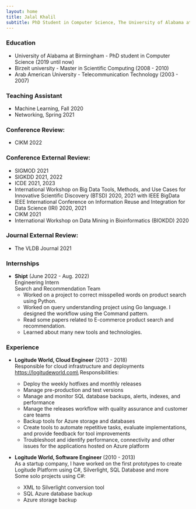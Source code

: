```yaml
---
layout: home
title: Jalal Khalil
subtitle: PhD Student in Computer Science, The University of Alabama at Birmingham, AL
---
```

### **Education**
- University of Alabama at Birmingham - PhD student in Computer Science (2019 until now)
- Birzeit university - Master in Scientific Computing (2008 - 2010)
- Arab American University - Telecommunication Technology (2003 - 2007)

### **Teaching Assistant**
- Machine Learning, Fall 2020
- Networking, Spring 2021

### **Conference Review:**
- CIKM 2022

### **Conference External Review:**
- SIGMOD 2021
- SIGKDD 2021, 2022
- ICDE 2021, 2023
-  International Workshop on Big Data Tools, Methods, and Use Cases for Innovative Scientific Discovery (BTSD) 2020, 2021 with IEEE BigData
- IEEE International Conference on Information Reuse and Integration for Data Science (IRI) 2020, 2021
- CIKM 2021
- International Workshop on Data Mining in Bioinformatics (BIOKDD) 2020

### **Journal External Review:**
- The VLDB Journal 2021

### **Internships**
- **Shipt** (June 2022 - Aug. 2022)\
    Engineering Intern\
    Search and Recommendation Team
    - Worked on a project to correct misspelled words on product search using Python.
    - Worked on query understanding project using Go language. I designed the workflow using the Command pattern.
    - Read some papers related to E-commerce product search and recommendation.
    - Learned about many new tools and technologies.

### **Experience**
- **Logitude World, Cloud Engineer** (2013 - 2018)\
    Responsible for cloud infrastructure and deployments https://logitudeworld.com\
    Responsibilities:
    - Deploy the weekly hotfixes and monthly releases
    - Manage pre-production and test versions
    - Manage and monitor SQL database backups, alerts, indexes, and performance
    - Manage the releases workflow with quality assurance and customer care teams
    - Backup tools for Azure storage and databases
    - Create tools to automate repetitive tasks, evaluate implementations, and provide feedback for tool improvements
    - Troubleshoot and identify performance, connectivity and other issues for the applications hosted on Azure platform

- **Logitude World, Software Engineer** (2010 - 2013)\
    As a startup company, I have worked on the first prototypes to create Logitude Platform using C#, Silverlight, SQL Database and more\
    Some solo projects using C#:
    - XML to Silverlight conversion tool
    - SQL Azure database backup
    - Azure storage backup

